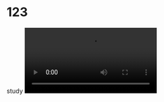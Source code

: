 # 123
study
<video><source src="https://allfree233.ml/?/%E7%95%AA%E5%89%A7/%E5%88%BA%E5%AE%A2%E4%BC%8D%E5%85%AD%E4%B8%83/av22506310__%E5%88%BA%E5%AE%A2%E4%BC%8D%E5%85%AD%E4%B8%83%EF%BC%9A%E7%AC%AC1%E8%AF%9D_%E6%9D%80%E5%9D%8F%E4%BA%BA%E8%B5%9A%E5%A4%A7%E9%92%B1.mp4" type="video/mp4"></video>

